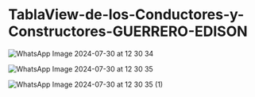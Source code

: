 # TablaView-de-los-Conductores-y-Constructores-GUERRERO-EDISON

![WhatsApp Image 2024-07-30 at 12 30 34](https://github.com/user-attachments/assets/f36c65fe-960a-48ab-b6c8-f52c69be8659)

![WhatsApp Image 2024-07-30 at 12 30 35](https://github.com/user-attachments/assets/b52cfeb7-6435-4628-ba17-1b62288afd4a)

![WhatsApp Image 2024-07-30 at 12 30 35 (1)](https://github.com/user-attachments/assets/a17e7e25-1d0b-4942-a223-cb20a63ef3ad)

